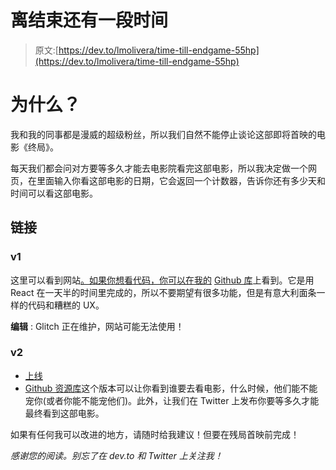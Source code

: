 # 离结束还有一段时间

> 原文:[https://dev.to/lmolivera/time-till-endgame-55hp](https://dev.to/lmolivera/time-till-endgame-55hp)

# [](#why)为什么？

我和我的同事都是漫威的超级粉丝，所以我们自然不能停止谈论这部即将首映的电影《终局》。

每天我们都会问对方要等多久才能去电影院看完这部电影，所以我决定做一个网页，在里面输入你看这部电影的日期，它会返回一个计数器，告诉你还有多少天和时间可以看这部电影。

## [](#links)链接

### [](#v1)v1

这里可以看到网站[。如果你想看代码，你可以在我的](https://time-till-endgame.glitch.me/) [Github 库](https://github.com/LMOlivera/time-till-endgame)上看到。它是用 React 在一天半的时间里完成的，所以不要期望有很多功能，但是有意大利面条一样的代码和糟糕的 UX。

**编辑** : Glitch 正在维护，网站可能无法使用！

### [](#v2)v2

*   [上线](https://time-till-endgame-v2.glitch.me/)
*   [Github 资源库](https://github.com/LMOlivera/time-till-endgame-v2)这个版本可以让你看到谁要去看电影，什么时候，他们能不能宠你(或者你能不能宠他们)。此外，让我们在 Twitter 上发布你要等多久才能最终看到这部电影。

如果有任何我可以改进的地方，请随时给我建议！但要在残局首映前完成！

*感谢您的阅读。别忘了在 dev.to 和 Twitter 上关注我！*